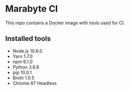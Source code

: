 # Marabyte CI

This repo contains a Docker image with tools used for CI.

## Installed tools

- Node.js 10.6.0
- Yarn 1.7.0
- npm 6.1.0
- Python 3.6.6
- pip 10.0.1
- Brotli 1.0.5
- Chrome 67 Headless